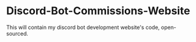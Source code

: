 # Discord-Bot-Commissions-Website

This will contain my discord bot development website's code, open-sourced.
